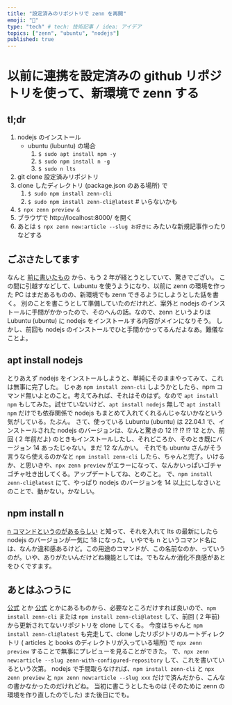 ```yaml
---
title: "設定済みのリポジトリで zenn を再開"
emoji: "🔁"
type: "tech" # tech: 技術記事 / idea: アイデア
topics: ["zenn", "ubuntu", "nodejs"]
published: true
---
```


# 以前に連携を設定済みの github リポジトリを使って、新環境で zenn する

## tl;dr
1. nodejs のインストール
    * ubuntu (lubuntu) の場合
        1. `$ sudo apt install npm -y`
        2. `$ sudo npm install n -g`
        3. `$ sudo n lts`
2. git clone 設定済みリポジトリ
3. clone したディレクトリ (package.json のある場所) で
    1. `$ sudo npm install zenn-cli`
    2. `$ sudo npm install zenn-cli@latest` # いらないかも
4. `$ npx zenn preview &`
5. ブラウザで http://localhost:8000/ を開く
6. あとは `$ npx zenn new:article --slug お好きに` みたいな新規記事作ったりなどする

## ごぶさたしてます
なんと [前に書いたもの](https://zenn.dev/awazo/articles/zenn-first-settings) から、もう 2 年が経とうとしていて、驚きでござい。
この間に引越すなどして、Lubuntu を使うようになり、以前に zenn の環境を作った PC はまだあるものの、新環境でも zenn できるようにしようとした話を書く。
別のことを書こうとして準備していたのだけれど、案外と nodejs のインストールに手間がかかったので、そのへんの話。なので、zenn というよりは Lubuntu (ubuntu) に nodejs をインストールする内容がメインになりそう。
しかし、前回も nodejs のインストールでひと手間かかってるんだよなあ。難儀なことよ。

## apt install nodejs
とりあえず nodejs をインストールしようと、単純にそのままやってみて、これは無事に完了した。
じゃあ `npm install zenn-cli` しようかとしたら、npm コマンド無いよとのこと。考えてみれば、それはそのはず。なので `apt install npm` もしてみた。試せていないけど、`apt install nodejs` 無しで `apt install npm` だけでも依存関係で nodejs もまとめて入れてくれるんじゃないかなという気がしている。たぶん。
さて、使っている Lubuntu (ubuntu) は 22.04.1 で、インストールされた nodejs のバージョンは、なんと驚きの 12 !? !? !? 
12 とか、前回 ( 2 年前だよ) のときもインストールしたし、それどころか、そのとき既にバージョン 14 あったじゃない。まだ 12 なんかい。
それでも ubuntu さんがそう言うなら使えるのかなと `npm install zenn-cli` したら、ちゃんと完了。いけるか、と思いきや、`npx zenn preview` がエラーになって、なんかいっぱいゴチャゴチャ吐き出してくる。アップデートしてね、とのこと。
で、`npm install zenn-cli@latest` にて、やっぱり nodejs のバージョンを 14 以上にしなさいとのことで、動かない。かなしい。

## npm install n
[n コマンドというのがあるらしい](https://qiita.com/cointoss1973/items/c000c4f84ae4b0c166b5) と知って、それを入れて lts の最新にしたら nodejs のバージョンが一気に 18 になった。
いやでも n というコマンド名には、なんか違和感あるけど。この用途のコマンドが、この名前なのか、っていうのが。いや、ありがたいんだけどね機能としては。でもなんか消化不良感があとをひくですます。

## あとはふつうに
[公式](https://zenn.dev/zenn/articles/install-zenn-cli) とか [公式](https://zenn.dev/zenn/articles/zenn-cli-guide) とかにあるものから、必要なところだけすれば良いので、`npm install zenn-cli` または `npm install zenn-cli@latest` して、前回 ( 2 年前) から更新されてないリポジトリを clone してくる。
今度はちゃんと `npm install zenn-cli@latest` も完走して、clone したリポジトリのルートディレクトリ ( articles と books のディレクトリが入っている場所) で `npx zenn preview` することで無事にプレビューを見ることができた。
で、`npx zenn new:article --slug zenn-with-configured-repository` して、これを書いているという次第。
nodejs で手間取らなければ、`npm install zenn-cli` と `npx zenn preview` と `npx zenn new:article --slug xxx` だけで済んだから、こんなの書かなかったのだけれどね。
当初に書こうとしたものは (そのために zenn の環境を作り直したのでした) また後日にでも。

